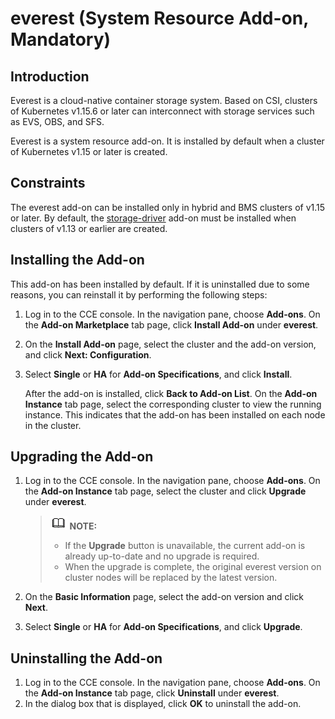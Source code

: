 # everest \(System Resource Add-on, Mandatory\)<a name="cce_01_0066"></a>

## Introduction<a name="section25311744154917"></a>

Everest is a cloud-native container storage system. Based on CSI, clusters of Kubernetes v1.15.6 or later can interconnect with storage services such as EVS, OBS, and SFS.

Everest is a system resource add-on. It is installed by default when a cluster of Kubernetes v1.15 or later is created.

## Constraints<a name="section202191122814"></a>

The everest add-on can be installed only in hybrid and BMS clusters of v1.15 or later. By default, the  [storage-driver](storage-driver-(system-resource-add-on-mandatory).md)  add-on must be installed when clusters of v1.13 or earlier are created.

## Installing the Add-on<a name="section194134223382"></a>

This add-on has been installed by default. If it is uninstalled due to some reasons, you can reinstall it by performing the following steps:

1.  Log in to the CCE console. In the navigation pane, choose  **Add-ons**. On the  **Add-on Marketplace**  tab page, click  **Install Add-on**  under  **everest**.
2.  On the  **Install Add-on**  page, select the cluster and the add-on version, and click  **Next: Configuration**.
3.  Select  **Single**  or  **HA**  for  **Add-on Specifications**, and click  **Install**.

    After the add-on is installed, click  **Back to Add-on List**. On the  **Add-on Instance**  tab page, select the corresponding cluster to view the running instance. This indicates that the add-on has been installed on each node in the cluster.


## Upgrading the Add-on<a name="section1441472219383"></a>

1.  Log in to the CCE console. In the navigation pane, choose  **Add-ons**. On the  **Add-on Instance**  tab page, select the cluster and click  **Upgrade**  under  **everest**.

    >![](public_sys-resources/icon-note.gif) **NOTE:** 
    >-   If the  **Upgrade**  button is unavailable, the current add-on is already up-to-date and no upgrade is required.
    >-   When the upgrade is complete, the original everest version on cluster nodes will be replaced by the latest version.

2.  On the  **Basic Information**  page, select the add-on version and click  **Next**.
3.  Select  **Single**  or  **HA**  for  **Add-on Specifications**, and click  **Upgrade**.

## Uninstalling the Add-on<a name="section64144223384"></a>

1.  Log in to the CCE console. In the navigation pane, choose  **Add-ons**. On the  **Add-on Instance**  tab page, click  **Uninstall**  under  **everest**.
2.  In the dialog box that is displayed, click  **OK**  to uninstall the add-on.

